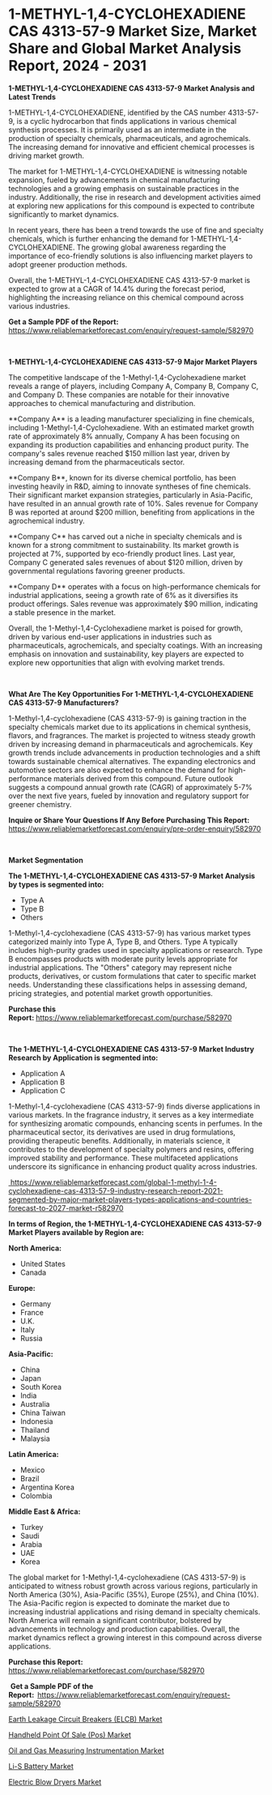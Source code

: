 <p><h1>1-METHYL-1,4-CYCLOHEXADIENE CAS 4313-57-9 Market Size, Market Share and Global Market Analysis Report, 2024 - 2031</h1></p><p><strong>1-METHYL-1,4-CYCLOHEXADIENE CAS 4313-57-9 Market Analysis and Latest Trends</strong></p>
<p><p>1-METHYL-1,4-CYCLOHEXADIENE, identified by the CAS number 4313-57-9, is a cyclic hydrocarbon that finds applications in various chemical synthesis processes. It is primarily used as an intermediate in the production of specialty chemicals, pharmaceuticals, and agrochemicals. The increasing demand for innovative and efficient chemical processes is driving market growth.</p><p>The market for 1-METHYL-1,4-CYCLOHEXADIENE is witnessing notable expansion, fueled by advancements in chemical manufacturing technologies and a growing emphasis on sustainable practices in the industry. Additionally, the rise in research and development activities aimed at exploring new applications for this compound is expected to contribute significantly to market dynamics.</p><p>In recent years, there has been a trend towards the use of fine and specialty chemicals, which is further enhancing the demand for 1-METHYL-1,4-CYCLOHEXADIENE. The growing global awareness regarding the importance of eco-friendly solutions is also influencing market players to adopt greener production methods.</p><p>Overall, the 1-METHYL-1,4-CYCLOHEXADIENE CAS 4313-57-9 market is expected to grow at a CAGR of 14.4% during the forecast period, highlighting the increasing reliance on this chemical compound across various industries.</p></p>
<p><strong>Get a Sample PDF of the Report:&nbsp;</strong> <a href="https://www.reliablemarketforecast.com/enquiry/request-sample/582970?utm_campaign=1082&utm_medium=2&utm_source=Github&utm_content=ia&utm_term=09122024&utm_id=1-methyl-14-cyclohexadiene-cas-4313-57-9">https://www.reliablemarketforecast.com/enquiry/request-sample/582970</a></p>
<p>&nbsp;</p>
<p><strong>1-METHYL-1,4-CYCLOHEXADIENE CAS 4313-57-9 Major Market Players</strong></p>
<p><p>The competitive landscape of the 1-Methyl-1,4-Cyclohexadiene market reveals a range of players, including Company A, Company B, Company C, and Company D. These companies are notable for their innovative approaches to chemical manufacturing and distribution.</p><p>**Company A** is a leading manufacturer specializing in fine chemicals, including 1-Methyl-1,4-Cyclohexadiene. With an estimated market growth rate of approximately 8% annually, Company A has been focusing on expanding its production capabilities and enhancing product purity. The company's sales revenue reached $150 million last year, driven by increasing demand from the pharmaceuticals sector.</p><p>**Company B**, known for its diverse chemical portfolio, has been investing heavily in R&D, aiming to innovate syntheses of fine chemicals. Their significant market expansion strategies, particularly in Asia-Pacific, have resulted in an annual growth rate of 10%. Sales revenue for Company B was reported at around $200 million, benefiting from applications in the agrochemical industry.</p><p>**Company C** has carved out a niche in specialty chemicals and is known for a strong commitment to sustainability. Its market growth is projected at 7%, supported by eco-friendly product lines. Last year, Company C generated sales revenues of about $120 million, driven by governmental regulations favoring greener products.</p><p>**Company D** operates with a focus on high-performance chemicals for industrial applications, seeing a growth rate of 6% as it diversifies its product offerings. Sales revenue was approximately $90 million, indicating a stable presence in the market.</p><p>Overall, the 1-Methyl-1,4-Cyclohexadiene market is poised for growth, driven by various end-user applications in industries such as pharmaceuticals, agrochemicals, and specialty coatings. With an increasing emphasis on innovation and sustainability, key players are expected to explore new opportunities that align with evolving market trends.</p></p>
<p>&nbsp;</p>
<p><strong>What Are The Key Opportunities For 1-METHYL-1,4-CYCLOHEXADIENE CAS 4313-57-9 Manufacturers?</strong></p>
<p><p>1-Methyl-1,4-cyclohexadiene (CAS 4313-57-9) is gaining traction in the specialty chemicals market due to its applications in chemical synthesis, flavors, and fragrances. The market is projected to witness steady growth driven by increasing demand in pharmaceuticals and agrochemicals. Key growth trends include advancements in production technologies and a shift towards sustainable chemical alternatives. The expanding electronics and automotive sectors are also expected to enhance the demand for high-performance materials derived from this compound. Future outlook suggests a compound annual growth rate (CAGR) of approximately 5-7% over the next five years, fueled by innovation and regulatory support for greener chemistry.</p></p>
<p><strong>Inquire or Share Your Questions If Any Before Purchasing This Report:</strong> <a href="https://www.reliablemarketforecast.com/enquiry/pre-order-enquiry/582970?utm_campaign=1082&utm_medium=2&utm_source=Github&utm_content=ia&utm_term=09122024&utm_id=1-methyl-14-cyclohexadiene-cas-4313-57-9">https://www.reliablemarketforecast.com/enquiry/pre-order-enquiry/582970</a></p>
<p>&nbsp;</p>
<p><strong>Market Segmentation</strong></p>
<p><strong>The 1-METHYL-1,4-CYCLOHEXADIENE CAS 4313-57-9 Market Analysis by types is segmented into:</strong></p>
<p><ul><li>Type A</li><li>Type B</li><li>Others</li></ul></p>
<p><p>1-Methyl-1,4-cyclohexadiene (CAS 4313-57-9) has various market types categorized mainly into Type A, Type B, and Others. Type A typically includes high-purity grades used in specialty applications or research. Type B encompasses products with moderate purity levels appropriate for industrial applications. The "Others" category may represent niche products, derivatives, or custom formulations that cater to specific market needs. Understanding these classifications helps in assessing demand, pricing strategies, and potential market growth opportunities.</p></p>
<p><strong>Purchase this Report:&nbsp;</strong><a href="https://www.reliablemarketforecast.com/purchase/582970?utm_campaign=1082&utm_medium=2&utm_source=Github&utm_content=ia&utm_term=09122024&utm_id=1-methyl-14-cyclohexadiene-cas-4313-57-9">https://www.reliablemarketforecast.com/purchase/582970</a></p>
<p>&nbsp;</p>
<p><strong>The 1-METHYL-1,4-CYCLOHEXADIENE CAS 4313-57-9 Market Industry Research by Application is segmented into:</strong></p>
<p><ul><li>Application A</li><li>Application B</li><li>Application C</li></ul></p>
<p><p>1-Methyl-1,4-cyclohexadiene (CAS 4313-57-9) finds diverse applications in various markets. In the fragrance industry, it serves as a key intermediate for synthesizing aromatic compounds, enhancing scents in perfumes. In the pharmaceutical sector, its derivatives are used in drug formulations, providing therapeutic benefits. Additionally, in materials science, it contributes to the development of specialty polymers and resins, offering improved stability and performance. These multifaceted applications underscore its significance in enhancing product quality across industries.</p></p>
<p><a href="https://www.reliablemarketforecast.com/global-1-methyl-1-4-cyclohexadiene-cas-4313-57-9-industry-research-report-2021-segmented-by-major-market-players-types-applications-and-countries-forecast-to-2027-market-r582970?utm_campaign=1082&utm_medium=2&utm_source=Github&utm_content=ia&utm_term=09122024&utm_id=1-methyl-14-cyclohexadiene-cas-4313-57-9">&nbsp;https://www.reliablemarketforecast.com/global-1-methyl-1-4-cyclohexadiene-cas-4313-57-9-industry-research-report-2021-segmented-by-major-market-players-types-applications-and-countries-forecast-to-2027-market-r582970</a></p>
<p><strong>In terms of Region, the 1-METHYL-1,4-CYCLOHEXADIENE CAS 4313-57-9 Market Players available by Region are:</strong></p>
<p>
    <p> <strong> North America: </strong>
        <ul>
            <li>United States</li>
            <li>Canada</li>
        </ul>
        </p> 
    <p> <strong> Europe: </strong>
        <ul>
            <li>Germany</li>
            <li>France</li>
            <li>U.K.</li>
            <li>Italy</li>
            <li>Russia</li>
        </ul>
        </p> 
    <p> <strong> Asia-Pacific: </strong>
        <ul>
            <li>China</li>
            <li>Japan</li>
            <li>South Korea</li>
            <li>India</li>
            <li>Australia</li>
            <li>China Taiwan</li>
            <li>Indonesia</li>
            <li>Thailand</li>
            <li>Malaysia</li>
        </ul>
        </p> 
    <p> <strong> Latin America: </strong>
        <ul>
            <li>Mexico</li>
            <li>Brazil</li>
            <li>Argentina Korea</li>
            <li>Colombia</li>
        </ul>
        </p> 
    <p> <strong> Middle East & Africa: </strong>
        <ul>
            <li>Turkey</li>
            <li>Saudi</li>
            <li>Arabia</li>
            <li>UAE</li>
            <li>Korea</li>
        </ul>
    </p>
    </p>
<p><p>The global market for 1-Methyl-1,4-cyclohexadiene (CAS 4313-57-9) is anticipated to witness robust growth across various regions, particularly in North America (30%), Asia-Pacific (35%), Europe (25%), and China (10%). The Asia-Pacific region is expected to dominate the market due to increasing industrial applications and rising demand in specialty chemicals. North America will remain a significant contributor, bolstered by advancements in technology and production capabilities. Overall, the market dynamics reflect a growing interest in this compound across diverse applications.</p></p>
<p><strong>Purchase this Report: </strong><a href="https://www.reliablemarketforecast.com/purchase/582970?utm_campaign=1082&utm_medium=2&utm_source=Github&utm_content=ia&utm_term=09122024&utm_id=1-methyl-14-cyclohexadiene-cas-4313-57-9">https://www.reliablemarketforecast.com/purchase/582970</a></p>
<p>&nbsp;<strong>Get a Sample PDF of the Report:&nbsp;&nbsp;</strong><a href="https://www.reliablemarketforecast.com/enquiry/request-sample/582970?utm_campaign=1082&utm_medium=2&utm_source=Github&utm_content=ia&utm_term=09122024&utm_id=1-methyl-14-cyclohexadiene-cas-4313-57-9">https://www.reliablemarketforecast.com/enquiry/request-sample/582970</a></p>
<p><strong></strong></p>
<p><p><a href="https://www.linkedin.com/pulse/earth-leakage-circuit-breakers-elcb-market-navigating-krwbc?utm_campaign=1082&utm_medium=2&utm_source=Github&utm_content=ia&utm_term=09122024&utm_id=1-methyl-14-cyclohexadiene-cas-4313-57-9">Earth Leakage Circuit Breakers (ELCB) Market</a></p><p><a href="https://www.linkedin.com/pulse/the-sympatico-insight-9odme?utm_campaign=1082&utm_medium=2&utm_source=Github&utm_content=ia&utm_term=09122024&utm_id=1-methyl-14-cyclohexadiene-cas-4313-57-9">Handheld Point Of Sale (Pos) Market</a></p><p><a href="https://www.linkedin.com/pulse/global-oil-gas-measuring-instrumentation-market-trends-kee8c?utm_campaign=1082&utm_medium=2&utm_source=Github&utm_content=ia&utm_term=09122024&utm_id=1-methyl-14-cyclohexadiene-cas-4313-57-9">Oil and Gas Measuring Instrumentation Market</a></p><p><a href="https://github.com/NorbertYates/Market-Research-Report-List-7/blob/main/li-s-battery-market.md?utm_campaign=1082&utm_medium=2&utm_source=Github&utm_content=ia&utm_term=09122024&utm_id=1-methyl-14-cyclohexadiene-cas-4313-57-9">Li-S Battery Market</a></p><p><a href="https://www.linkedin.com/pulse/the-sympatico-insight-9odme?utm_campaign=1082&utm_medium=2&utm_source=Github&utm_content=ia&utm_term=09122024&utm_id=1-methyl-14-cyclohexadiene-cas-4313-57-9">Electric Blow Dryers Market</a></p></p>